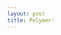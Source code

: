 ```yaml
---
layout: post
title: Polymer!
---
```

<!-- Import element -->
<link rel="import" href="google-map.html">

<!-- Use element -->
<google-map lat="37.790" long="-122.390"></google-map>
